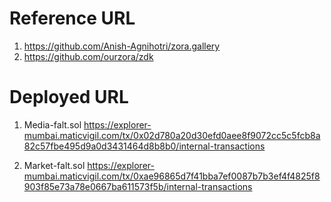 # Reference URL
1. https://github.com/Anish-Agnihotri/zora.gallery
2. https://github.com/ourzora/zdk


# Deployed URL
1. Media-falt.sol
    https://explorer-mumbai.maticvigil.com/tx/0x02d780a20d30efd0aee8f9072cc5c5fcb8a82c57fbe495d9a0d3431464d8b8b0/internal-transactions

2. Market-falt.sol
    https://explorer-mumbai.maticvigil.com/tx/0xae96865d7f41bba7ef0087b7b3ef4f4825f8903f85e73a78e0667ba611573f5b/internal-transactions
